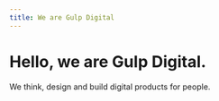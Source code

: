 ```yaml
---
title: We are Gulp Digital
---
```

<h1>Hello, we are <span class="standout">Gulp Digital.</span></h1><p><span class="lead-alpha">We <span class="standout">think</span>, <span class="standout">design</span> and <span class="standout">build </span></span><span class="lead-beta">digital <span class="standout">products for people.</span></span></p>